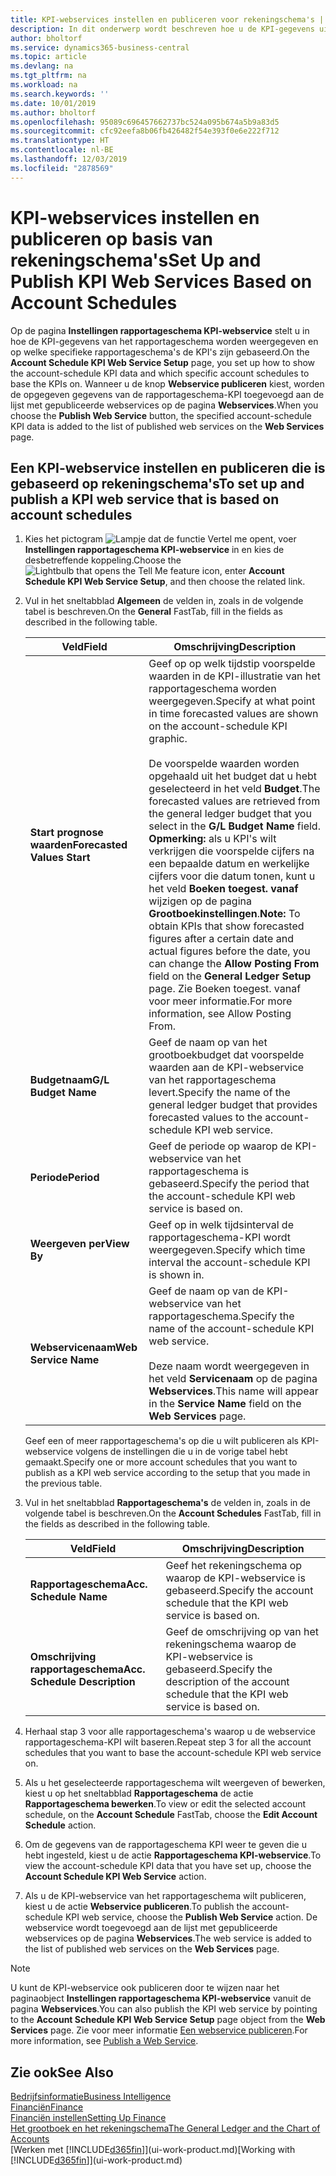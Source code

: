 ```yaml
---
title: KPI-webservices instellen en publiceren voor rekeningschema's | Microsoft Docs
description: In dit onderwerp wordt beschreven hoe u de KPI-gegevens uit het rapportageschema weergeeft op basis van specifieke rapportageschema's.
author: bholtorf
ms.service: dynamics365-business-central
ms.topic: article
ms.devlang: na
ms.tgt_pltfrm: na
ms.workload: na
ms.search.keywords: ''
ms.date: 10/01/2019
ms.author: bholtorf
ms.openlocfilehash: 95089c696457662737bc524a095b674a5b9a83d5
ms.sourcegitcommit: cfc92eefa8b06fb426482f54e393f0e6e222f712
ms.translationtype: HT
ms.contentlocale: nl-BE
ms.lasthandoff: 12/03/2019
ms.locfileid: "2878569"
---
```

# <a name="set-up-and-publish-kpi-web-services-based-on-account-schedules"></a><span data-ttu-id="ba360-103">KPI-webservices instellen en publiceren op basis van rekeningschema's</span><span class="sxs-lookup"><span data-stu-id="ba360-103">Set Up and Publish KPI Web Services Based on Account Schedules</span></span>
<span data-ttu-id="ba360-104">Op de pagina **Instellingen rapportageschema KPI-webservice** stelt u in hoe de KPI-gegevens van het rapportageschema worden weergegeven en op welke specifieke rapportageschema's de KPI's zijn gebaseerd.</span><span class="sxs-lookup"><span data-stu-id="ba360-104">On the **Account Schedule KPI Web Service Setup** page, you set up how to show the account-schedule KPI data and which specific account schedules to base the KPIs on.</span></span> <span data-ttu-id="ba360-105">Wanneer u de knop **Webservice publiceren** kiest, worden de opgegeven gegevens van de rapportageschema-KPI toegevoegd aan de lijst met gepubliceerde webservices op de pagina **Webservices**.</span><span class="sxs-lookup"><span data-stu-id="ba360-105">When you choose the **Publish Web Service** button, the specified account-schedule KPI data is added to the list of published web services on the **Web Services** page.</span></span>  

## <a name="to-set-up-and-publish-a-kpi-web-service-that-is-based-on-account-schedules"></a><span data-ttu-id="ba360-106">Een KPI-webservice instellen en publiceren die is gebaseerd op rekeningschema's</span><span class="sxs-lookup"><span data-stu-id="ba360-106">To set up and publish a KPI web service that is based on account schedules</span></span>  
1.  <span data-ttu-id="ba360-107">Kies het pictogram ![Lampje dat de functie Vertel me opent](media/ui-search/search_small.png "Vertel me wat u wilt doen"), voer **Instellingen rapportageschema KPI-webservice** in en kies de desbetreffende koppeling.</span><span class="sxs-lookup"><span data-stu-id="ba360-107">Choose the ![Lightbulb that opens the Tell Me feature](media/ui-search/search_small.png "Tell me what you want to do") icon, enter **Account Schedule KPI Web Service Setup**, and then choose the related link.</span></span>  
2.  <span data-ttu-id="ba360-108">Vul in het sneltabblad **Algemeen** de velden in, zoals in de volgende tabel is beschreven.</span><span class="sxs-lookup"><span data-stu-id="ba360-108">On the **General** FastTab, fill in the fields as described in the following table.</span></span>  

    |<span data-ttu-id="ba360-109">Veld</span><span class="sxs-lookup"><span data-stu-id="ba360-109">Field</span></span>|<span data-ttu-id="ba360-110">Omschrijving</span><span class="sxs-lookup"><span data-stu-id="ba360-110">Description</span></span>|  
    |---------------------------------|---------------------------------------|  
    |<span data-ttu-id="ba360-111">**Start prognose waarden**</span><span class="sxs-lookup"><span data-stu-id="ba360-111">**Forecasted Values Start**</span></span>|<span data-ttu-id="ba360-112">Geef op op welk tijdstip voorspelde waarden in de KPI-illustratie van het rapportageschema worden weergegeven.</span><span class="sxs-lookup"><span data-stu-id="ba360-112">Specify at what point in time forecasted values are shown on the account-schedule KPI graphic.</span></span><br /><br /> <span data-ttu-id="ba360-113">De voorspelde waarden worden opgehaald uit het budget dat u hebt geselecteerd in het veld **Budget**.</span><span class="sxs-lookup"><span data-stu-id="ba360-113">The forecasted values are retrieved from the general ledger budget that you select in the **G/L Budget Name** field.</span></span> <span data-ttu-id="ba360-114">**Opmerking:** als u KPI's wilt verkrijgen die voorspelde cijfers na een bepaalde datum en werkelijke cijfers voor die datum tonen, kunt u het veld **Boeken toegest. vanaf** wijzigen op de pagina **Grootboekinstellingen**.</span><span class="sxs-lookup"><span data-stu-id="ba360-114">**Note:**  To obtain KPIs that show forecasted figures after a certain date and actual figures before the date, you can change the **Allow Posting From** field on the **General Ledger Setup** page.</span></span> <span data-ttu-id="ba360-115">Zie Boeken toegest. vanaf voor meer informatie.</span><span class="sxs-lookup"><span data-stu-id="ba360-115">For more information, see Allow Posting From.</span></span>|  
    |<span data-ttu-id="ba360-116">**Budgetnaam**</span><span class="sxs-lookup"><span data-stu-id="ba360-116">**G/L Budget Name**</span></span>|<span data-ttu-id="ba360-117">Geef de naam op van het grootboekbudget dat voorspelde waarden aan de KPI-webservice van het rapportageschema levert.</span><span class="sxs-lookup"><span data-stu-id="ba360-117">Specify the name of the general ledger budget that provides forecasted values to the account-schedule KPI web service.</span></span>|  
    |<span data-ttu-id="ba360-118">**Periode**</span><span class="sxs-lookup"><span data-stu-id="ba360-118">**Period**</span></span>|<span data-ttu-id="ba360-119">Geef de periode op waarop de KPI-webservice van het rapportageschema is gebaseerd.</span><span class="sxs-lookup"><span data-stu-id="ba360-119">Specify the period that the account-schedule KPI web service is based on.</span></span>|  
    |<span data-ttu-id="ba360-120">**Weergeven per**</span><span class="sxs-lookup"><span data-stu-id="ba360-120">**View By**</span></span>|<span data-ttu-id="ba360-121">Geef op in welk tijdsinterval de rapportageschema-KPI wordt weergegeven.</span><span class="sxs-lookup"><span data-stu-id="ba360-121">Specify which time interval the account-schedule KPI is shown in.</span></span>|  
    |<span data-ttu-id="ba360-122">**Webservicenaam**</span><span class="sxs-lookup"><span data-stu-id="ba360-122">**Web Service Name**</span></span>|<span data-ttu-id="ba360-123">Geef de naam op van de KPI-webservice van het rapportageschema.</span><span class="sxs-lookup"><span data-stu-id="ba360-123">Specify the name of the account-schedule KPI web service.</span></span><br /><br /> <span data-ttu-id="ba360-124">Deze naam wordt weergegeven in het veld **Servicenaam** op de pagina **Webservices**.</span><span class="sxs-lookup"><span data-stu-id="ba360-124">This name will appear in the **Service Name** field on the **Web Services** page.</span></span>|  

    <span data-ttu-id="ba360-125">Geef een of meer rapportageschema's op die u wilt publiceren als KPI-webservice volgens de instellingen die u in de vorige tabel hebt gemaakt.</span><span class="sxs-lookup"><span data-stu-id="ba360-125">Specify one or more account schedules that you want to publish as a KPI web service according to the setup that you made in the previous table.</span></span>  

3.  <span data-ttu-id="ba360-126">Vul in het sneltabblad **Rapportageschema's** de velden in, zoals in de volgende tabel is beschreven.</span><span class="sxs-lookup"><span data-stu-id="ba360-126">On the **Account Schedules** FastTab, fill in the fields as described in the following table.</span></span>  

    |<span data-ttu-id="ba360-127">Veld</span><span class="sxs-lookup"><span data-stu-id="ba360-127">Field</span></span>|<span data-ttu-id="ba360-128">Omschrijving</span><span class="sxs-lookup"><span data-stu-id="ba360-128">Description</span></span>|  
    |---------------------------------|---------------------------------------|  
    |<span data-ttu-id="ba360-129">**Rapportageschema**</span><span class="sxs-lookup"><span data-stu-id="ba360-129">**Acc. Schedule Name**</span></span>|<span data-ttu-id="ba360-130">Geef het rekeningschema op waarop de KPI-webservice is gebaseerd.</span><span class="sxs-lookup"><span data-stu-id="ba360-130">Specify the account schedule that the KPI web service is based on.</span></span>|  
    |<span data-ttu-id="ba360-131">**Omschrijving rapportageschema**</span><span class="sxs-lookup"><span data-stu-id="ba360-131">**Acc. Schedule Description**</span></span>|<span data-ttu-id="ba360-132">Geef de omschrijving op van het rekeningschema waarop de KPI-webservice is gebaseerd.</span><span class="sxs-lookup"><span data-stu-id="ba360-132">Specify the description of the account schedule that the KPI web service is based on.</span></span>|  

4.  <span data-ttu-id="ba360-133">Herhaal stap 3 voor alle rapportageschema's waarop u de webservice rapportageschema-KPI wilt baseren.</span><span class="sxs-lookup"><span data-stu-id="ba360-133">Repeat step 3 for all the account schedules that you want to base the account-schedule KPI web service on.</span></span>  
5.  <span data-ttu-id="ba360-134">Als u het geselecteerde rapportageschema wilt weergeven of bewerken, kiest u op het sneltabblad **Rapportageschema** de actie **Rapportageschema bewerken**.</span><span class="sxs-lookup"><span data-stu-id="ba360-134">To view or edit the selected account schedule, on the **Account Schedule** FastTab, choose the **Edit Account Schedule** action.</span></span>  
6.  <span data-ttu-id="ba360-135">Om de gegevens van de rapportageschema KPI weer te geven die u hebt ingesteld, kiest u de actie **Rapportageschema KPI-webservice**.</span><span class="sxs-lookup"><span data-stu-id="ba360-135">To view the account-schedule KPI data that you have set up, choose the **Account Schedule KPI Web Service** action.</span></span>  
7.  <span data-ttu-id="ba360-136">Als u de KPI-webservice van het rapportageschema wilt publiceren, kiest u de actie **Webservice publiceren**.</span><span class="sxs-lookup"><span data-stu-id="ba360-136">To publish the account-schedule KPI web service, choose the **Publish Web Service** action.</span></span> <span data-ttu-id="ba360-137">De webservice wordt toegevoegd aan de lijst met gepubliceerde webservices op de pagina **Webservices**.</span><span class="sxs-lookup"><span data-stu-id="ba360-137">The web service is added to the list of published web services on the **Web Services** page.</span></span>  

> [!NOTE]  
>  <span data-ttu-id="ba360-138">U kunt de KPI-webservice ook publiceren door te wijzen naar het paginaobject **Instellingen rapportageschema KPI-webservice** vanuit de pagina **Webservices**.</span><span class="sxs-lookup"><span data-stu-id="ba360-138">You can also publish the KPI web service by pointing to the **Account Schedule KPI Web Service Setup** page object from the **Web Services** page.</span></span> <span data-ttu-id="ba360-139">Zie voor meer informatie [Een webservice publiceren](across-how-publish-web-service.md).</span><span class="sxs-lookup"><span data-stu-id="ba360-139">For more information, see [Publish a Web Service](across-how-publish-web-service.md).</span></span>  

## <a name="see-also"></a><span data-ttu-id="ba360-140">Zie ook</span><span class="sxs-lookup"><span data-stu-id="ba360-140">See Also</span></span>  
[<span data-ttu-id="ba360-141">Bedrijfsinformatie</span><span class="sxs-lookup"><span data-stu-id="ba360-141">Business Intelligence</span></span>](bi.md)  
[<span data-ttu-id="ba360-142">Financiën</span><span class="sxs-lookup"><span data-stu-id="ba360-142">Finance</span></span>](finance.md)  
[<span data-ttu-id="ba360-143">Financiën instellen</span><span class="sxs-lookup"><span data-stu-id="ba360-143">Setting Up Finance</span></span>](finance-setup-finance.md)  
[<span data-ttu-id="ba360-144">Het grootboek en het rekeningschema</span><span class="sxs-lookup"><span data-stu-id="ba360-144">The General Ledger and the Chart of Accounts</span></span>](finance-general-ledger.md)  
<span data-ttu-id="ba360-145">[Werken met [!INCLUDE[d365fin](includes/d365fin_md.md)]](ui-work-product.md)</span><span class="sxs-lookup"><span data-stu-id="ba360-145">[Working with [!INCLUDE[d365fin](includes/d365fin_md.md)]](ui-work-product.md)</span></span>
